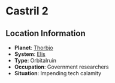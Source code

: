# Castril 2

## Location Information
- **Planet**: [Thorbjo](../planet--thorbjo.md)
- **System**: [Elis](../../../system--elis.md)
- **Type**: Orbitalruin
- **Occupation**: Government researchers
- **Situation**: Impending tech calamity